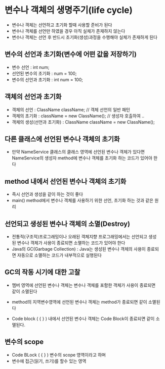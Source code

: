 # 변수나 객체의 생명주기(life cycle)
* 변수나 객체는 선언하고 초기화 할때 사용할 준비가 된다
* 변수나 객체를 선언만 하였을 경우 아직 실체가 존재하지 않는다
* 변수나 객체는 선언 후 반드시 초기화(생성)과정을 수행해야 실체가 존재하게 된다

## 변수의 선언과 초기화(변수에 어떤 값을 저장하기)
* 변수 선언 : int num;
* 선언된 변수의 초기화 : num = 100; 
* 변수의 선언과 초기화 : int num = 100;

## 객체의 선언과 초기화
* 객체의 선언 : ClassName className; // 객체 선언의 일반 패턴
* 객체의 초기화 : className = new ClassName(); // 생성자 호출하여 ..
* 객체의 생성(선언과 초기화) : ClassName className = new ClassName();

## 다른 클래스에 선언된 변수나 객체의 초기화
* 만약 NameService 클래스의 클래스 영역에 선언된 변수나 객체가 있다면 
NameService의 생성자 method에 변수나 객체를 초기화 하는 코드가 있어야 한다

## method 내에서 선언된 변수나 객체의 초기화
* 즉시 선언과 생성을 같이 하는 것이 좋다
* main() method에서 변수나 객체를 사용하기 위한 선언, 초기화 하는 것과 같은 원리

## 선언되고 생성된 변수나 객체의 소멸(Destroy)
* 전통적(구조적)프로그래밍이나  오래된 객체지향 프로그래밍에서는 
선언되고 생성된 변수나 객체가 사용이 종료되면 소멸하는 코드가 있어야 한다
* Java의 GC(Garbage Collection) : Java는 생성된 변수나 객체의 사용이 종료되면 자동으로 소멸하는 코드가 
내부적으로 실행된다

## GC의 작동 시기에 대한 고찰
* 멤버 영역에 선언된 변수나 객체는 변수나 객체를 포함한 객체가 사용이 종료되면 같이 소멸된다

* method의 지역변수영역에 선언된 변수나 객체는 method가 종료되면 같이 소멸된다

* Code block ( { } ) 내에서 선언된 변수나 객체는 Code Block이 종료되면 같이 소멸된다.

## 변수의 scope
* Code BLock ( { } ) 변수의 scope 영역이라고 하며
* 변수에 접근(읽기, 쓰기)를 할수 있는 영역 